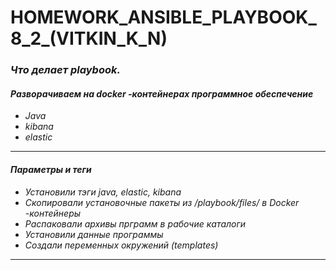 # HOMEWORK_ANSIBLE_PLAYBOOK_8_2_(VITKIN_K_N)

### *Что делает playbook.*

#### *Разворачиваем на docker -контейнерах программное обеспечение*
- *Java*
- *kibana*
- *elastic*
___
#### *Параметры и теги*
- *Установили тэги java, elastic, kibana*
- *Скопировали установочные пакеты из /playbook/files/ в Docker -контейнеры*
- *Распаковали архивы прграмм в рабочие каталоги*
- *Установили данные программы*
- *Создали переменных окружений (templates)*
___